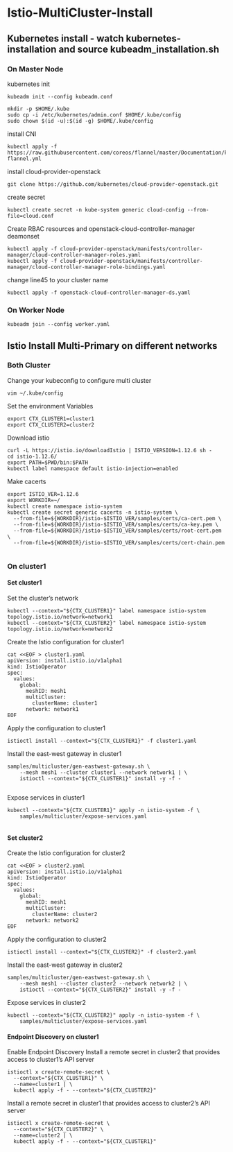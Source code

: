 # Istio-MultiCluster-Install

## Kubernetes install - watch kubernetes-installation and source kubeadm_installation.sh

### On Master Node
kubernetes init
```
kubeadm init --config kubeadm.conf

```

```
mkdir -p $HOME/.kube
sudo cp -i /etc/kubernetes/admin.conf $HOME/.kube/config
sudo chown $(id -u):$(id -g) $HOME/.kube/config

```

install CNI
```
kubectl apply -f https://raw.githubusercontent.com/coreos/flannel/master/Documentation/kube-flannel.yml

```

install cloud-provider-openstack
```
git clone https://github.com/kubernetes/cloud-provider-openstack.git

```

create secret
```
kubectl create secret -n kube-system generic cloud-config --from-file=cloud.conf

```

Create RBAC resources and openstack-cloud-controller-manager deamonset
```
kubectl apply -f cloud-provider-openstack/manifests/controller-manager/cloud-controller-manager-roles.yaml
kubectl apply -f cloud-provider-openstack/manifests/controller-manager/cloud-controller-manager-role-bindings.yaml

```

change line45 to your cluster name
```
kubectl apply -f openstack-cloud-controller-manager-ds.yaml

```

### On Worker Node
```
kubeadm join --config worker.yaml

```


## Istio Install Multi-Primary on different networks

### Both Cluster

Change your kubeconfig to configure multi cluster
```
vim ~/.kube/config

```

Set the environment Variables
```
export CTX_CLUSTER1=cluster1
export CTX_CLUSTER2=cluster2

```

Download istio
```
curl -L https://istio.io/downloadIstio | ISTIO_VERSION=1.12.6 sh -
cd istio-1.12.6/
export PATH=$PWD/bin:$PATH
kubectl label namespace default istio-injection=enabled

```

Make cacerts
```
export ISTIO_VER=1.12.6
export WORKDIR=~/
kubectl create namespace istio-system
kubectl create secret generic cacerts -n istio-system \
  --from-file=${WORKDIR}/istio-$ISTIO_VER/samples/certs/ca-cert.pem \
  --from-file=${WORKDIR}/istio-$ISTIO_VER/samples/certs/ca-key.pem \
  --from-file=${WORKDIR}/istio-$ISTIO_VER/samples/certs/root-cert.pem \
  --from-file=${WORKDIR}/istio-$ISTIO_VER/samples/certs/cert-chain.pem
  
```

### On cluster1
#### Set cluster1
Set the cluster’s network
```
kubectl --context="${CTX_CLUSTER1}" label namespace istio-system topology.istio.io/network=network1
kubectl --context="${CTX_CLUSTER2}" label namespace istio-system topology.istio.io/network=network2

```

Create the Istio configuration for cluster1
```
cat <<EOF > cluster1.yaml
apiVersion: install.istio.io/v1alpha1
kind: IstioOperator
spec:
  values:
    global:
      meshID: mesh1
      multiCluster:
        clusterName: cluster1
      network: network1
EOF

```

Apply the configuration to cluster1
```
istioctl install --context="${CTX_CLUSTER1}" -f cluster1.yaml

```

Install the east-west gateway in cluster1
```
samples/multicluster/gen-eastwest-gateway.sh \
    --mesh mesh1 --cluster cluster1 --network network1 | \
    istioctl --context="${CTX_CLUSTER1}" install -y -f -
    
```

Expose services in cluster1
```
kubectl --context="${CTX_CLUSTER1}" apply -n istio-system -f \
    samples/multicluster/expose-services.yaml
    
```


#### Set cluster2

Create the Istio configuration for cluster2
```
cat <<EOF > cluster2.yaml
apiVersion: install.istio.io/v1alpha1
kind: IstioOperator
spec:
  values:
    global:
      meshID: mesh1
      multiCluster:
        clusterName: cluster2
      network: network2
EOF

```

Apply the configuration to cluster2
```
istioctl install --context="${CTX_CLUSTER2}" -f cluster2.yaml

```

Install the east-west gateway in cluster2
```
samples/multicluster/gen-eastwest-gateway.sh \
    --mesh mesh1 --cluster cluster2 --network network2 | \
    istioctl --context="${CTX_CLUSTER2}" install -y -f -

```

Expose services in cluster2
```
kubectl --context="${CTX_CLUSTER2}" apply -n istio-system -f \
    samples/multicluster/expose-services.yaml

```

#### Endpoint Discovery on cluster1

Enable Endpoint Discovery
Install a remote secret in cluster2 that provides access to cluster1’s API server
```
istioctl x create-remote-secret \
  --context="${CTX_CLUSTER1}" \
  --name=cluster1 | \
  kubectl apply -f - --context="${CTX_CLUSTER2}"

```
Install a remote secret in cluster1 that provides access to cluster2’s API server
```
istioctl x create-remote-secret \
  --context="${CTX_CLUSTER2}" \
  --name=cluster2 | \
  kubectl apply -f - --context="${CTX_CLUSTER1}"

```




